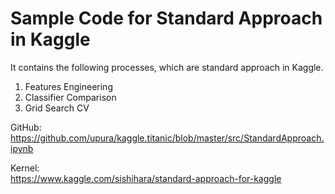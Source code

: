 Sample Code for Standard Approach in Kaggle
===
It contains the following processes, which are standard approach in Kaggle.

1. Features Engineering
1. Classifier Comparison
1. Grid Search CV

GitHub:  
https://github.com/upura/kaggle.titanic/blob/master/src/StandardApproach.ipynb

Kernel:  
https://www.kaggle.com/sishihara/standard-approach-for-kaggle
